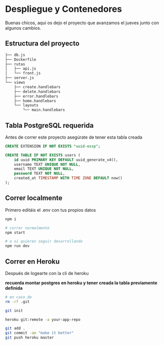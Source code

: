 # Despliegue y Contenedores

Buenas chicos, aquí os dejo el proyecto que avanzamos el jueves
junto con algunos cambios.

## Estructura del proyecto

```bash
├── db.js
├── Dockerfile
├── rutas
│   ├── api.js
│   └── front.js
├── server.js
└── views
    ├── create.handlebars
    ├── delete.handlebars
    ├── error.handlebars
    ├── home.handlebars
    └── layouts
        └── main.handlebars
```

## Tabla PostgreSQL requerida

Antes de correr este proyecto asegúrate de tener esta tabla creada

```sql
CREATE EXTENSION IF NOT EXISTS "uuid-ossp";

CREATE TABLE IF NOT EXISTS users (
    id uuid PRIMARY KEY DEFAULT uuid_generate_v4(),
    username TEXT UNIQUE NOT NULL,
    email TEXT UNIQUE NOT NULL,
    password TEXT NOT NULL,
    created_at TIMESTAMP WITH TIME ZONE DEFAULT now()
);
```

## Correr localmente

Primero editáis el .env con tus propios datos

```bash
npm i

# correr normalmente
npm start

# o si quieres seguir desarrollando
npm run dev
```

## Correr en Heroku

Después de logearte con la cli de heroku

**recuerda montar postgres en heroku y tener creada la tabla previamente definida**

```bash
# en caso de
rm -rf .git

git init

heroku git:remote -a your-app-repo

git add .
git commit -am "make it better"
git push heroku master
```
